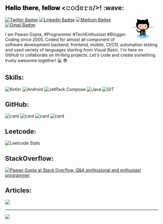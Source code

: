 <h2> 𝐇𝐞𝐥𝐥𝐨 𝐭𝐡𝐞𝐫𝐞, 𝐟𝐞𝐥𝐥𝐨𝐰 <𝚌𝚘𝚍𝚎𝚛𝚜/>! :wave: </h2>

<img align='right' src='https://github.com/pawankgupta-se/pawankgupta-se/blob/main/octocat.gif' width='100"'>

[![Twitter Badge](https://img.shields.io/badge/@pawankgupta__se-pawankgupta_se?style=flat-square&logo=x&logoColor=white&color=black&link=https://twitter.com/pawankgupta_se)](https://twitter.com/pawankgupta_se) [![Linkedin Badge](https://img.shields.io/badge/pawankgupta--se-pawankgupta_se?style=flat-square&logo=linkedin&logoColor=white&color=blue&link=https://www.linkedin.com/in/pawankgupta-se)](https://www.linkedin.com/in/pawankgupta-se/) [![Medium Badge](https://img.shields.io/badge/@pawankgupta.se-pawankgupta_se?style=flat-square&logo=medium&logoColor=white&labelColor=black&color=black&link=https://medium.com/@pawankgupta.se)](https://medium.com/@pawankgupta.se) [![Gmail Badge](https://img.shields.io/badge/pawankgupta.se@gmail.com-pawankgupta_se?style=flat-square&logo=gmail&logoColor=white&labelColor=red&color=red&link=mailto:pawankgupta.se@gmail.com)](mailto:pawankgupta.se@gmail.com)

I am Pawan Gupta, #Programmer #TechEnthusiast #Blogger. Coding since 2005. Coded for almost all component of software development backend, frontend, mobile, CI/CD, automation testing and used veriety of languages starting from Visual Basic. I'm here on GitHub to collaborate on thrilling projects. Let's code and create something truely awesome together! :computer: :sunglasses:


## Skills:
![Kotlin](https://img.shields.io/badge/Kotlin-pawankgupta_se?style=for-the-badge&logo=kotlin&logoColor=white&color=%237f52ff
) ![Android](https://img.shields.io/badge/Android-pawankgupta_se?style=for-the-badge&logo=Android&logoColor=white&color=%233ddc84
) ![JetPack Compose](https://img.shields.io/badge/JetPack%20Compose-pawankgupta_se?style=for-the-badge&logo=jetpackcompose&logoColor=white&color=%234285F4
) ![Java](https://img.shields.io/badge/Java-pawankgupta_se?style=for-the-badge&logo=openjdk&logoColor=white&color=%23E98407
) ![GIT](https://img.shields.io/badge/Git-fc6d26?style=for-the-badge&logo=git&logoColor=white)


## GitHub:
![card](http://github-profile-summary-cards.vercel.app/api/cards/profile-details?username=pawankgupta-se&theme=github)
![card](http://github-profile-summary-cards.vercel.app/api/cards/repos-per-language?username=pawankgupta-se&theme=github)
![card](http://github-profile-summary-cards.vercel.app/api/cards/most-commit-language?username=pawankgupta-se&theme=github)
![card](http://github-profile-summary-cards.vercel.app/api/cards/stats?username=pawankgupta-se&theme=github)

<!--
![Pawan's github stats](https://github-readme-stats.vercel.app/api?username=pawankgupta-se&hide=["issues"]&show_icons=true)
-->

## Leetcode: 
![Leetcode Stats](https://leetcard.jacoblin.cool/pawankgupta-se)


## StackOverflow:
<a href="https://stackoverflow.com/users/1319627/pawan-gupta"><img src="https://stackoverflow.com/users/flair/1319627.png?theme=dark" width="208" height="58" alt="Pawan Gupta at Stack Overflow, Q&amp;A professional and enthusiast programmer" title="Pawan Gupta at Stack Overflow, Q&amp;A professional and enthusiast programmer"></a>


## Articles:
<a target="_blank" href="https://medium.com/@pawankgupta.se"><img src="https://github-read-medium-git-main.pahlevikun.vercel.app/latest?username=@pawankgupta.se&limit=2"/></a>

---
[![](https://visitcount.itsvg.in/api?id=pawankgupta-se&label=Profile%20Views&color=3&icon=5&pretty=false)](https://visitcount.itsvg.in)
<!--
-->

